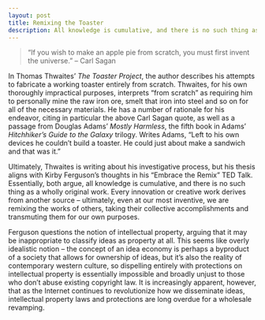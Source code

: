 ```yaml
---
layout: post
title: Remixing the Toaster
description: All knowledge is cumulative, and there is no such thing as a wholly original work. Every innovation or creative work derives from another source – ultimately, even at our most inventive, we are remixing the works of others, taking their collective accomplishments and transmuting them for our own purposes.  
---
```


> “If you wish to make an apple pie from scratch, you must first invent the universe.”
> – Carl Sagan

In Thomas Thwaites’ *The Toaster Project*, the author describes his attempts to fabricate a working toaster entirely from scratch. Thwaites, for his own thoroughly impractical purposes, interprets “from scratch” as requiring him to personally mine the raw iron ore, smelt that iron into steel and so on for all of the necessary materials. He has a number of rationale for his endeavor, citing in particular the above Carl Sagan quote, as well as a passage from Douglas Adams’ *Mostly Harmless*, the fifth book in Adams’ *Hitchhiker’s Guide to the Galaxy* trilogy. Writes Adams, “Left to his own devices he couldn’t build a toaster. He could just about make a sandwich and that was it.”   

Ultimately, Thwaites is writing about his investigative process, but his thesis aligns with Kirby Ferguson’s thoughts in his “Embrace the Remix” TED Talk. Essentially, both argue, all knowledge is cumulative, and there is no such thing as a wholly original work. Every innovation or creative work derives from another source – ultimately, even at our most inventive, we are remixing the works of others, taking their collective accomplishments and transmuting them for our own purposes.   

Ferguson questions the notion of intellectual property, arguing that it may be inappropriate to classify ideas as property at all. This seems like overly idealistic notion – the concept of an idea economy is perhaps a byproduct of a society that allows for ownership of ideas, but it’s also the reality of contemporary western culture, so dispelling entirely with protections on intellectual property is essentially impossible and broadly unjust to those who don’t abuse existing copyright law. It is increasingly apparent, however, that as the Internet continues to revolutionize how we disseminate ideas, intellectual property laws and protections are long overdue for a wholesale revamping.